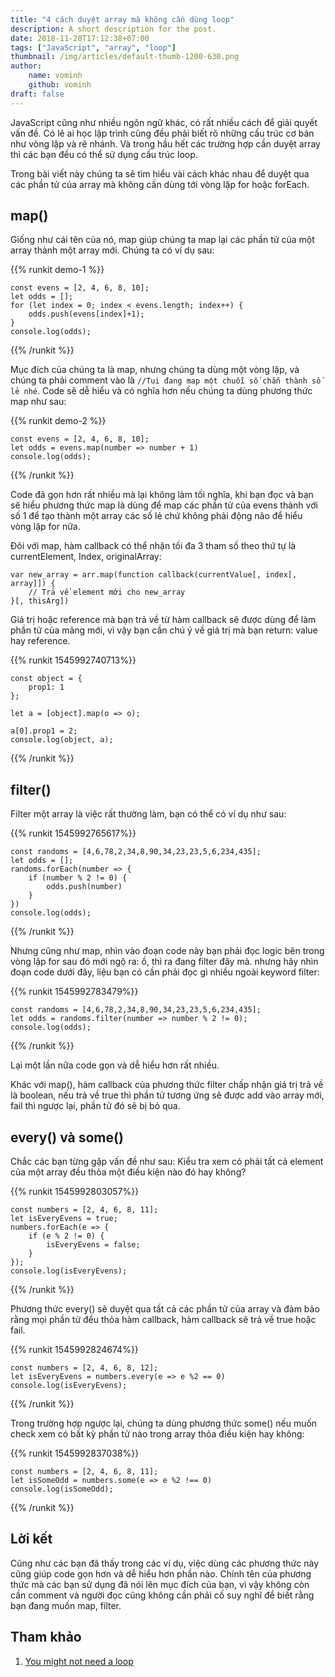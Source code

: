 ```yaml
---
title: "4 cách duyệt array mà không cần dùng loop"
description: A short description for the post.
date: 2018-11-28T17:12:38+07:00
tags: ["JavaScript", "array", "loop"]
thumbnail: /img/articles/default-thumb-1200-630.png
author:
    name: vominh
    github: vominh
draft: false
---
```


JavaScript cũng như nhiều ngôn ngữ khác, có rất nhiều cách để giải quyết vấn đề. Có lẽ ai học lập trình cũng đều phải biết rõ những cấu trúc cơ bản như vòng lặp và rẽ nhánh. Và trong hầu hết các trường hợp cần duyệt array thì các bạn đều có thể sử dụng cấu trúc loop.

Trong bài viết này chúng ta sẽ tìm hiểu vài cách khác nhau để duyệt qua các phần tử của array mà không cần dùng tới vòng lặp for hoặc forEach.

## map()

Giống như cái tên của nó, map giúp chúng ta map lại các phần tử của một array thành một array mới. Chúng ta có ví dụ sau:

{{% runkit demo-1 %}}
```
const evens = [2, 4, 6, 8, 10];
let odds = [];
for (let index = 0; index < evens.length; index++) {
    odds.push(evens[index]+1);
}
console.log(odds);
```
{{% /runkit %}}

Mục đích của chúng ta là map, nhưng chúng ta dùng một vòng lặp, và chúng ta phải comment vào là `//Tui đang map một chuỗi số chẵn thành số lẻ nhé`. Code sẽ dễ hiểu và có nghĩa hơn nếu chúng ta dùng phương thức map như sau:

{{% runkit demo-2 %}}
```
const evens = [2, 4, 6, 8, 10];
let odds = evens.map(number => number + 1)
console.log(odds);
```
{{% /runkit %}}

Code đã gọn hơn rất nhiều mà lại không làm tối nghĩa, khi bạn đọc và bạn sẽ hiểu phương thức map là dùng để map các phần tử của evens thành với số 1 để tạo thành một array các số lẻ chứ không phải động não để hiểu vòng lặp for nữa.

Đôi với map, hàm callback có thể nhận tối đa 3 tham số theo thứ tự là currentElement, Index, originalArray:

```
var new_array = arr.map(function callback(currentValue[, index[, array]]) {
    // Trả về element mới cho new_array
}[, thisArg])
```

Giá trị hoặc reference mà bạn trả về từ hàm callback sẽ được dùng để làm phần tử của mảng mới, vì vậy bạn cần chú ý về giá trị mà bạn return: value hay reference.

{{% runkit 1545992740713%}}
```
const object = {
    prop1: 1
};

let a = [object].map(o => o);

a[0].prop1 = 2;
console.log(object, a);
```
{{% /runkit %}}

## filter()

Filter một array là việc rất thường làm, bạn có thể có ví dụ như sau:

{{% runkit 1545992765617%}}
```
const randoms = [4,6,78,2,34,8,90,34,23,23,5,6,234,435];
let odds = [];
randoms.forEach(number => {
    if (number % 2 != 0) {
        odds.push(number)
    }
})
console.log(odds);
```
{{% /runkit %}}

Nhưng cũng như map, nhìn vào đoạn code này bạn phải đọc logic bên trong vòng lặp for sau đó mới ngộ ra: ồ, thì ra đang filter đây mà. nhưng hãy nhìn đoạn code dưới đây, liệu bạn có cần phải đọc gì nhiều ngoài keyword filter:

{{% runkit 1545992783479%}}
```
const randoms = [4,6,78,2,34,8,90,34,23,23,5,6,234,435];
let odds = randoms.filter(number => number % 2 != 0);
console.log(odds);
```
{{% /runkit %}}

Lại một lần nữa code gọn và dễ hiểu hơn rất nhiều.

Khác với map(), hàm callback của phương thức filter chấp nhận giá trị trả về là boolean, nếu trả về true thì phần tử tương ứng sẽ được add vào array mới, fail thì ngược lại, phần tử đó sẽ bị bỏ qua.

## every() và some()

Chắc các bạn từng gặp vấn đề như sau: Kiểu tra xem có phải tất cả element của một array đều thỏa một điều kiện nào đó hay không?

{{% runkit 1545992803057%}}
```
const numbers = [2, 4, 6, 8, 11];
let isEveryEvens = true;
numbers.forEach(e => {
    if (e % 2 != 0) {
        isEveryEvens = false;
    }
});
console.log(isEveryEvens);
```
{{% /runkit %}}

Phương thức every() sẽ duyệt qua tất cả các phần tử của array và đảm bảo rằng mọi phần tử đều thỏa hàm callback, hàm callback sẽ trả về true hoặc fail.

{{% runkit 1545992824674%}}
```
const numbers = [2, 4, 6, 8, 12];
let isEveryEvens = numbers.every(e => e %2 == 0)
console.log(isEveryEvens);
```
{{% /runkit %}}

Trong trường hợp ngược lại, chúng ta dùng phương thức some() nếu muốn check xem có bất kỳ phần tử nào trong array thỏa điều kiện hay không:

{{% runkit 1545992837038%}}
```
const numbers = [2, 4, 6, 8, 11];
let isSomeOdd = numbers.some(e => e %2 !== 0)
console.log(isSomeOdd);
```
{{% /runkit %}}

## Lời kết

Cũng như các bạn đã thấy trong các ví dụ, việc dùng các phương thức này cũng giúp code gọn hơn và dễ hiểu hơn phần nào. Chính tên của phương thức mà các bạn sử dụng đã nói lên mục đích của bạn, vì vậy không còn cần comment và người đọc cũng không cần phải cố suy nghĩ để biết rằng bạn đang muốn map, filter.

## Tham khảo

1. [You might not need a loop](https://bitsofco.de/you-might-not-need-a-loop/)
